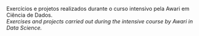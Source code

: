 
Exercícios e projetos realizados durante o curso intensivo pela Awari em Ciência de Dados.<br/>
*Exercises and projects carried out during the intensive course by Awari in Data Science.*
